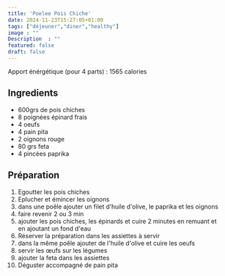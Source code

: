 ```yaml
---
title: 'Poelee Pois Chiche'
date: 2024-11-23T15:27:05+01:00
tags: ["déjeuner","diner","healthy"]
image : ""
Description  : ""
featured: false
draft: false
---
```


Apport énérgétique (pour 4 parts) : 1565 calories

## Ingredients 

- 600grs de pois chiches
- 8 poignées épinard frais
- 4 oeufs 
- 4 pain pita
- 2 oignons rouge
- 80 grs feta
- 4 pincées paprika

## Préparation 

1. Egoutter les pois chiches
2. Eplucher et émincer les oignons 
3. dans une poêle ajouter un filet d'huile d'olive, le paprika et les oignons 
4. faire revenir 2 ou 3 min
5. ajouter les pois chiches, les épinards et cuire 2 minutes en remuant et en ajoutant un fond d'eau 
6. Réserver la préparation dans les assiettes à servir  
7. dans la même poêle ajouter de l'huile d'olive et cuire les oeufs
8. servir les œufs sur les légumes 
9. ajouter la feta dans les assiettes 
10. Déguster accompagné de pain pita